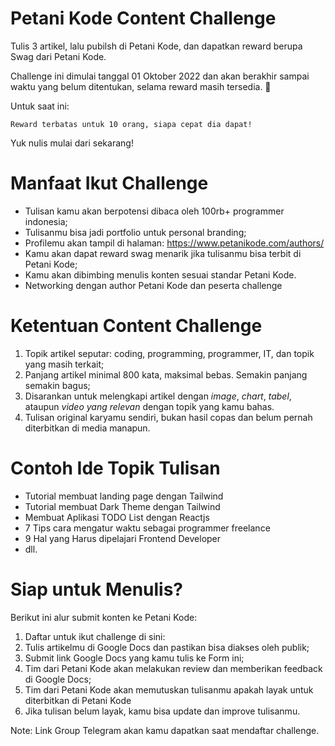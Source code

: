# Petani Kode Content Challenge

Tulis 3 artikel, lalu pubilsh di Petani Kode, dan dapatkan reward berupa Swag dari Petani Kode.

Challenge ini dimulai tanggal 01 Oktober 2022 dan akan berakhir sampai waktu yang belum ditentukan, selama reward masih tersedia. 🤩

Untuk saat ini:

```
Reward terbatas untuk 10 orang, siapa cepat dia dapat!
```

Yuk nulis mulai dari sekarang!

# Manfaat Ikut Challenge

- Tulisan kamu akan berpotensi dibaca oleh 100rb+ programmer indonesia;
- Tulisanmu bisa jadi portfolio untuk personal branding;
- Profilemu akan tampil di halaman: https://www.petanikode.com/authors/
- Kamu akan dapat reward swag menarik jika tulisanmu bisa terbit di Petani Kode;
- Kamu akan dibimbing menulis konten sesuai standar Petani Kode.
- Networking dengan author Petani Kode dan peserta challenge

# Ketentuan Content Challenge

1. Topik artikel seputar: coding, programming, programmer, IT, dan topik yang masih terkait;
2. Panjang artikel minimal 800 kata, maksimal bebas. Semakin panjang semakin bagus;
3. Disarankan untuk melengkapi artikel dengan *image*, *chart*, *tabel*, ataupun *video yang relevan* dengan topik yang kamu bahas.
4. Tulisan original karyamu sendiri, bukan hasil copas dan belum pernah diterbitkan di media manapun.

# Contoh Ide Topik Tulisan

- Tutorial membuat landing page dengan Tailwind
- Tutorial membuat Dark Theme dengan Tailwind
- Membuat Aplikasi TODO List dengan Reactjs
- 7 Tips cara mengatur waktu sebagai programmer freelance
- 9 Hal yang Harus dipelajari Frontend Developer
- dll.

# Siap untuk Menulis?

Berikut ini alur submit konten ke Petani Kode:

1. Daftar untuk ikut challenge di sini:
2. Tulis artikelmu di Google Docs dan pastikan bisa diakses oleh publik;
3. Submit link Google Docs yang kamu tulis ke Form ini;
4. Tim dari Petani Kode akan melakukan review dan memberikan feedback di Google Docs;
5. Tim dari Petani Kode akan memutuskan tulisanmu apakah layak untuk diterbitkan di Petani Kode
6. Jika tulisan belum layak, kamu bisa update dan improve tulisanmu.

Note: Link Group Telegram akan kamu dapatkan saat mendaftar challenge.
